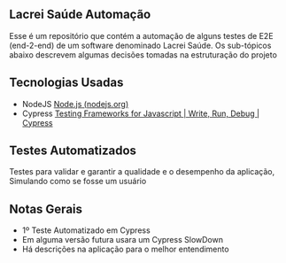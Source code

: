 ## Lacrei Saúde Automação
Esse é um repositório que contém a automação de alguns testes de E2E (end-2-end) de um software denominado Lacrei Saúde. Os sub-tópicos abaixo descrevem algumas decisões tomadas na estruturação do projeto


## Tecnologias Usadas

- NodeJS
[Node.js (nodejs.org)](https://nodejs.org/en)
- Cypress
[Testing Frameworks for Javascript | Write, Run, Debug | Cypress](https://www.cypress.io/)


## Testes Automatizados
Testes para validar e garantir a qualidade e o desempenho da aplicação, Simulando como se fosse um usuário


## Notas Gerais
- 1º Teste Automatizado em Cypress
- Em alguma versão futura usara um Cypress SlowDown
- Há descrições na aplicação para o melhor entendimento
